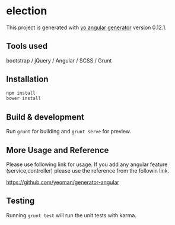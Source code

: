 # election

This project is generated with [yo angular generator](https://github.com/yeoman/generator-angular)
version 0.12.1.

## Tools used
bootstrap / jQuery / Angular / SCSS / Grunt

## Installation

```bash
npm install
bower install
```


## Build & development

Run `grunt` for building and `grunt serve` for preview.

## More Usage and Reference

Please use following link for usage. If you add any angular feature (service,controller) please use the reference from the followin link.

https://github.com/yeoman/generator-angular


## Testing

Running `grunt test` will run the unit tests with karma.